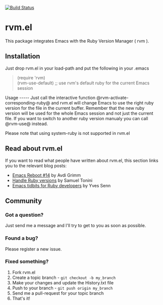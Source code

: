[![Build Status](https://secure.travis-ci.org/senny/rvm.el.png?branch=master)](https://travis-ci.org/senny/rvm.el)

rvm.el
======

This package integrates Emacs with the Ruby Version Manager ( rvm ).

Installation
------------

Just drop rvm.el in your load-path and put the following in your .emacs
  <blockquote>
        (require 'rvm)<br/>
(rvm-use-default) ;; use rvm's default ruby for the current Emacs session
    </blockquote>
Usage
-----
Just call the interactive function @rvm-activate-corresponding-ruby@ and rvm.el will change Emacs to use the right ruby version for the file in the current buffer. Remember that the new ruby version will be used for the whole Emacs session and not just the current file. If you want to switch to another ruby version manualy you can call @rvm-use@ instead.

Please note that using system-ruby is not supported in rvm.el

Read about rvm.el
-----------------
If you want to read what people have written about rvm.el, this section links you to the relevant blog posts:

* [Emacs Reboot #14](http://devblog.avdi.org/2011/10/11/rvm-el-and-inf-ruby-emacs-reboot-14/) by Avdi Grimm
* [Handle Ruby versions](http://emacsrookie.com/2011/10/01/handle-ruby-versions/) by Samuel Tonini
* [Emacs tidbits for Ruby developers](http://blog.senny.ch/blog/2012/10/06/emacs-tidbits-for-ruby-developers/) by Yves Senn

Community
---------
### Got a question?

Just send me a message and I'll try to get to you as soon as possible.

### Found a bug?

Please register a new issue.

### Fixed something?

1. Fork rvm.el
2. Create a topic branch - `git checkout -b my_branch`
3. Make your changes and update the History.txt file
4. Push to your branch - `git push origin my_branch`
5. Send me a pull-request for your topic branch
6. That's it!
